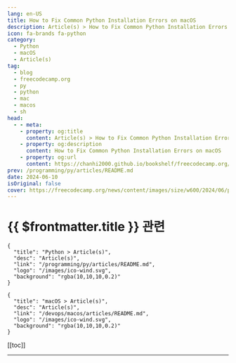 ```yaml
---
lang: en-US
title: How to Fix Common Python Installation Errors on macOS
description: Article(s) > How to Fix Common Python Installation Errors on macOS
icon: fa-brands fa-python
category: 
  - Python
  - macOS
  - Article(s)
tag: 
  - blog
  - freecodecamp.org
  - py
  - python
  - mac
  - macos
  - sh
head:
  - - meta:
    - property: og:title
      content: Article(s) > How to Fix Common Python Installation Errors on macOS
    - property: og:description
      content: How to Fix Common Python Installation Errors on macOS
    - property: og:url
      content: https://chanhi2000.github.io/bookshelf/freecodecamp.org/how-to-fix-python-installation-errors-on-mac.html
prev: /programming/py/articles/README.md
date: 2024-06-10
isOriginal: false
cover: https://freecodecamp.org/news/content/images/size/w600/2024/06/python-install-errors.png
---
```


# {{ $frontmatter.title }} 관련

```component VPCard
{
  "title": "Python > Article(s)",
  "desc": "Article(s)",
  "link": "/programming/py/articles/README.md",
  "logo": "/images/ico-wind.svg",
  "background": "rgba(10,10,10,0.2)"
}
```

```component VPCard
{
  "title": "macOS > Article(s)",
  "desc": "Article(s)",
  "link": "/devops/macos/articles/README.md",
  "logo": "/images/ico-wind.svg",
  "background": "rgba(10,10,10,0.2)"
}
```

[[toc]]

---

<SiteInfo
  name="How to Fix Common Python Installation Errors on macOS"
  desc="Python's popularity keeps growing as more developers adopt it for data science and machine learning, although it is already among the most popular programming languages.  I recently wrote an article for freeCodeCamp titled 'How to Install Python on a Mac', which provides a clear guide to installing Python..."
  url="https://freecodecamp.org/news/how-to-fix-python-installation-errors-on-mac/"
  logo="https://cdn.freecodecamp.org/universal/favicons/favicon.ico"
  preview="https://freecodecamp.org/news/content/images/size/w600/2024/06/python-install-errors.png"/>

<!-- TODO: 작성 -->

